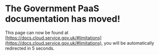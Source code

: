 # The Government PaaS documentation has moved!
This page can now be found at [https://docs.cloud.service.gov.uk/#limitations](https://docs.cloud.service.gov.uk/#limitations), you will be automatically redirected in 5 seconds.